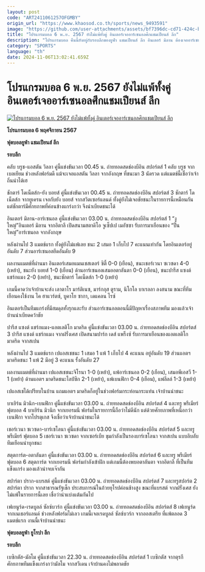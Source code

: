 ```yaml
---
layout: post
code: "ART2411061257OFGMBY"
origin_url: "https://www.khaosod.co.th/sports/news_9493591"
image: "https://github.com/user-attachments/assets/bf7396dc-cd71-424c-b7a2-5bb58eb6c84e"
title: "โปรแกรมบอล 6 พ.ย. 2567 ยังไม่แพ้ทั้งคู่ อินเตอร์เจออาร์เซนอลศึกแชมเปียนส์ ลีก"
description: "โปรแกรมบอล คืนนี้ยังอยู่กับรอบลีกของยูฟ่า แชมเปียนส์ ลีก อินเตอร์ มิลาน ต้องเจออาร์เซนอล ขณะที่ปารีส แซงต์ แชร์กแมง เปิดบ้านฉะแอตเลติโก มาดริด"
category: "SPORTS"
language: "th"
date: 2024-11-06T13:02:41.659Z
---
```


# โปรแกรมบอล 6 พ.ย. 2567 ยังไม่แพ้ทั้งคู่ อินเตอร์เจออาร์เซนอลศึกแชมเปียนส์ ลีก

[![โปรแกรมบอล 6 พ.ย. 2567 ยังไม่แพ้ทั้งคู่ อินเตอร์เจออาร์เซนอลศึกแชมเปียนส์ ลีก](https://www.khaosod.co.th/wpapp/uploads/2024/11/2024-10-27T174317Z_84955563_UP1EKAR1D846Z_RTRMADP_3_SOCCER-ITALY-INT-JUV-REPORT.jpg "โปรแกรมบอล 6 พ.ย. 2567 ยังไม่แพ้ทั้งคู่ อินเตอร์เจออาร์เซนอลศึกแชมเปียนส์ ลีก")](https://www.khaosod.co.th/wpapp/uploads/2024/11/2024-10-27T174317Z_84955563_UP1EKAR1D846Z_RTRMADP_3_SOCCER-ITALY-INT-JUV-REPORT.jpg)

**โปรแกรมบอล 6 พฤศจิกายน 2567**

**ฟุตบอลยูฟ่า แชมเปียนส์ ลีก**

**รอบลีก**

คลับ บรูช-แอสตัน วิลลา คู่นี้แข่งขันเวลา 00.45 น. ถ่ายทอดสดช่องบีอิน สปอร์ตส์ 1 คลับ บรูช จากเบลเยียม ช่วงหลังฟอร์มดี แม้จะเจอแอสตัน วิลลา จากอังกฤษ ที่ชนะมา 3 นัดรวด แต่แมตช์นี้เชื่อว่าเจ้าถิ่นน่าได้เฮ

ชักตาร์ โดเน็ตส์ก-ยัง บอยส์ คู่นี้แข่งขันเวลา 00.45 น. ถ่ายทอดสดช่องบีอิน สปอร์ตส์ 3 ชักตาร์ โดเน็ตส์ก จากยูเครน เจอกับยัง บอยส์ จากสวิตเซอร์แลนด์ ทั้งคู่ยังไม่เจอชัยชนะในรายการนี้เหมือนกัน แต่ชักตาร์มีศักยภาพที่ค่อนข้างแกร่งกว่า จึงน่าเบียดชนะได้

อินเตอร์ มิลาน-อาร์เซนอล คู่นี้แข่งขันเวลา 03.00 น. ถ่ายทอดสดช่องบีอิน สปอร์ตส์ 1 “งูใหญ่”อินเตอร์ มิลาน จากอิตาลี เปิดสนามสตาดิโอ จูเซ็ปเป เมอัซซา รับการมาเยือนของ “ปืนใหญ่”อาร์เซนอล จากอังกฤษ

หลังผ่านไป 3 แมตช์แรก ทั้งคู่ยังไม่แพ้เลย ชนะ 2 เสมอ 1 เก็บไป 7 คะแนนเท่ากัน โดยอินเตอร์อยู่อันดับ 7 ส่วนอาร์เซนอลยึดอันดับ 9

ผลงานแมตช์ที่ผ่านมา อินเตอร์เสมอแมนเชสเตอร์ ซิตี้ 0-0 (เยือน), ชนะเชอร์เวนา ซเวซดา 4-0 (เหย้า), ชนะยัง บอยส์ 1-0 (เยือน) ด้านอาร์เซนอลเสมออตาลันตา 0-0 (เยือน), ชนะปารีส แซงต์ แชร์กแมง 2-0 (เหย้า), ชนะชักตาร์ โดเน็ตส์ก 1-0 (เหย้า)

เกมนี้คาดว่าเจ้าบ้านจะส่ง เลาตาโร มาร์ติเนซ, มาร์กกุส ตูราม, นิโกโล บาเรลลา ลงสนาม ขณะที่ทีมเยือนคงใช้งาน ไค ฮาแวร์ตซ์, บูคาโย ซากา, เดแคลน ไรซ์

อินเตอร์เป็นทีมแกร่งที่มีสมดุลทั้งรุกและรับ ส่วนอาร์เซนอลตอนนี้มีปัญหาเรื่องสภาพทีม มองแล้วเจ้าบ้านน่าเบียดคว้าชัย

ปารีส แซงต์ แชร์กแมง-แอตเลติโก มาดริด คู่นี้แข่งขันเวลา 03.00 น. ถ่ายทอดสดช่องบีอิน สปอร์ตส์ 3 ปารีส แซงต์ แชร์กแมง จากฝรั่งเศส เปิดสนามปาร์ก เดส์ แพร็งซ์ รับการมาเยือนของแอตเลติโก มาดริด จากสเปน

หลังผ่านไป 3 แมตช์แรก เปแอสเชชนะ 1 เสมอ 1 แพ้ 1 เก็บไป 4 คะแนน อยู่อันดับ 19 ส่วนแอตฯ มาดริดชนะ 1 แพ้ 2 มีอยู่ 3 คะแนน รั้งอันดับ 27

ผลงานแมตช์ที่ผ่านมา เปแอสเชชนะจิโรนา 1-0 (เหย้า), แพ้อาร์เซนอล 0-2 (เยือน), เสมอพีเอสวี 1-1 (เหย้า) ด้านแอตฯ มาดริดชนะไลป์ซิก 2-1 (เหย้า), แพ้เบนฟิกา 0-4 (เยือน), แพ่ลีลล์ 1-3 (เหย้า)

เปแอสเชได้เปรียบในบ้าน แถมแอตฯ มาดริดก็อยู่ในช่วงฟอร์มกระท่อนกระแท่น เจ้าบ้านน่าชนะ

บาเยิร์น มิวนิก-เบนฟิกา คู่นี้แข่งขันเวลา 03.00 น. ถ่ายทอดสดช่องบีอิน สปอร์ตส์ 4 และทรู พรีเมียร์ ฟุตบอล 4 บาเยิร์น มิวนิก จากเยอรมนี ฟอร์มในรายการนี้ถือว่าไม่ดีนัก แต่ด้วยศักยภาพที่เหนือกว่าเบนฟิกา จากโปรตุเกส จึงเชื่อว่าเจ้าบ้านน่าชนะได้

เชอร์เวนา ซเวซดา-บาร์เซโลนา คู่นี้แข่งขันเวลา 03.00 น. ถ่ายทอดสดช่องบีอิน สปอร์ตส์ 5 และทรู พรีเมียร์ ฟุตบอล 5 เชอร์เวนา ซเวซดา จากเซอร์เบีย ขุมกำลังเป็นรองบาร์เซโลนา จากสเปน แบบลิบลับ ทีมเยือนน่าบุกชนะ

สตุตการ์ต-อตาลันตา คู่นี้แข่งขันเวลา 03.00 น. ถ่ายทอดสดช่องบีอิน สปอร์ตส์ 6 และทรู พรีเมียร์ ฟุตบอล 6 สตุตการ์ต จากเยอรมนี ฟอร์มกำลังเข้าฝัก แต่เกมนี้ต้องพบอตาลันตา จากอิตาลี ที่เป็นทีมแข็งแกร่ง มองแล้วน่าจบเจ๊ากัน

สปาร์ตา ปราก-แบรสต์ คู่นี้แข่งขันเวลา 03.00 น. ถ่ายทอดสดช่องบีอิน สปอร์ตส์ 7 และทรูสปอร์ต 2 สปาร์ตา ปราก จากสาธารณรัฐเช็ก ประสบการณ์ในถ้วยยุโรปค่อนช้างสูง ขณะที่แบรสต์ จากฝรั่งเศส ยังไม่แพ้ในรายการนี้เลย เชื่อว่าน่าแบ่งแต้มกันไป

เฟเยนูร์ด-เรดบูลล์ ซัลซ์บวร์ก คู่นี้แข่งขันเวลา 03.00 น. ถ่ายทอดสดช่องบีอิน สปอร์ตส์ 8 เฟเยนูร์ด จากเนเธอร์แลนด์ ช่วงหลังฟอร์มไม่เลว เกมนี้เจอเรดบูลล์ ซัลซ์บวร์ก จากออสเตรีย ที่แพ้ตลอด 3 แมตช์แรก งานนี้เจ้าบ้านน่าชนะ

**ฟุตบอลยูฟ่า ยูโรปา ลีก**

**รอบลีก**

เบซิกตัส-มัลโม คู่นี้แข่งขันเวลา 22.30 น. ถ่ายทอดสดช่องบีอิน สปอร์ตส์ 1 เบซิกตัส จากตุรกี ศักยภาพทีมแข็งแกร่งกว่ามัลโม จากสวีเดน เจ้าบ้านคงไม่พลาดชัย